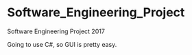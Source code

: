 # Software_Engineering_Project
Software Engineering Project 2017  

Going to use C#, so GUI is pretty easy. 
